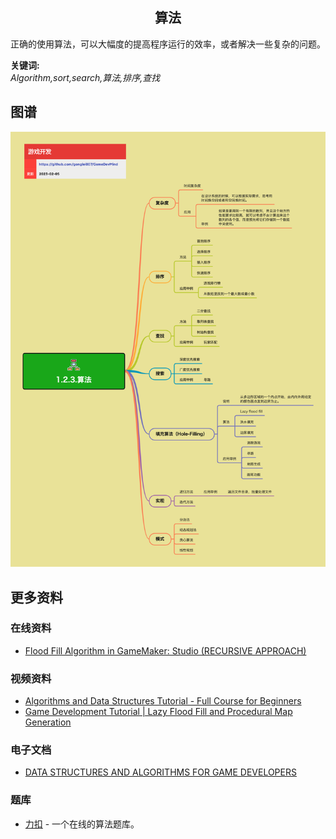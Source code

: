<h2 align="center">算法</h2>
<p>
正确的使用算法，可以大幅度的提高程序运行的效率，或者解决一些复杂的问题。
</p>

**关键词:**<br/>
*Algorithm,sort,search,算法,排序,查找*

## 图谱
![图片加载中...](../../exports/1.2.3.算法.png?raw=true)

## 更多资料
### 在线资料
* [Flood Fill Algorithm in GameMaker: Studio (RECURSIVE APPROACH)](https://www.zackbanack.com/blog/floodfill)
### 视频资料
* [Algorithms and Data Structures Tutorial - Full Course for Beginners](https://www.youtube.com/watch?v=8hly31xKli0)
* [Game Development Tutorial | Lazy Flood Fill and Procedural Map Generation](https://www.youtube.com/watch?v=YS0MTrjxGbM)
### 电子文档
* [DATA STRUCTURES AND ALGORITHMS FOR GAME DEVELOPERS](https://doc.lagout.org/science/0_Computer%20Science/2_Algorithms/Data%20Structures%20and%20Algorithms%20for%20Game%20Developers.pdf)
### 题库
* [力扣](https://leetcode.cn/) - 一个在线的算法题库。